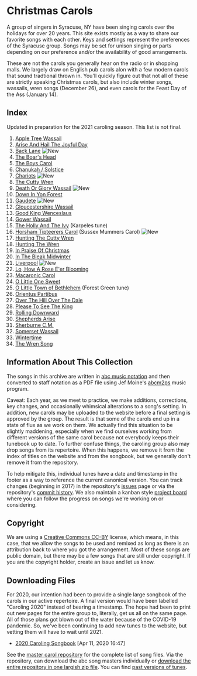# Christmas Carols

A group of singers in Syracuse, NY have been singing carols over the holidays for over 20 years. This site exists mostly as a way to share our favorite songs with each other. Keys and settings represent the preferences of the Syracuse group. Songs may be set for unison singing or parts depending on our preference and/or the availability of good arrangements. 

These are not the carols you generally hear on the radio or in shopping malls. We largely draw on English pub carols alon with a few modern carols that sound tradtional thrown in. You'll quickly figure out that not all of these are strictly speaking Christmas carols, but also include winter songs, wassails, wren songs (December 26), and even carols for the Feast Day of the Ass (January 14). 

## Index

Updated in preparation for the 2021 caroling season. This list is not final.

1. [Apple Tree Wassail](pdf/apple-tree-wassail.pdf)
1. [Arise And Hail The Joyful Day](pdf/arise-hail-joyful-day.pdf)
1. [Back Lane](pdf/back-lane.pdf) <img src="new.svg" alt="New">
1. [The Boar's Head](pdf/boars-head.pdf)
1. [The Boys Carol](pdf/boys-carol.pdf)
1. [Chanukah / Solstice](pdf/chanukah-solstice.pdf)
1. [Chariots](pdf/chariots__harmony.pdf) <img src="new.svg" alt="New">
1. [The Cutty Wren](pdf/cutty-wren.pdf)
1. [Death Or Glory Wassail](pdf/death-or-glory-wassail.pdf) <img src="new.svg" alt="New">
1. [Down In Yon Forest](pdf/down-in-yon-forest.pdf)
1. [Gaudete](pdf/gaudete.pdf) <img src="new.svg" alt="New">
1. [Gloucestershire Wassail](pdf/gloucestershire-wassail.pdf)
1. [Good King Wenceslaus](pdf/good-king-wenceslaus.pdf)
1. [Gower Wassail](pdf/gower-wassail.pdf)
1. [The Holly And The Ivy](pdf/holly-and-ivy-karpeles.pdf) (Karpeles tune)
1. [Horsham Tipteerers Carol](pdf/horsham-tipteerers-carol.pdf) (Sussex Mummers Carol) <img src="new.svg" alt="New">
1. [Hunting The Cutty Wren](pdf/hunting-the-cutty-wren.pdf)
1. [Hunting The Wren](pdf/hunting-the-wren.pdf)
1. [In Praise Of Christmas](pdf/in-praise-of-christmas.pdf)
1. [In The Bleak Midwinter](pdf/in-the-bleak-midwinter.pdf)
1. [Liverpool](pdf/liverpool.pdf) <img src="new.svg" alt="New">
1. [Lo, How A Rose E'er Blooming](pdf/lo-how-a-rose.pdf)
1. [Macaronic Carol](pdf/macaronic-carol.pdf)
1. [O Little One Sweet](pdf/o-little-one-sweet.pdf)
1. [O Little Town of Bethlehem](pdf/o-little-town-of-bethlehem.pdf) (Forest Green tune)
1. [Orientus Partibus](pdf/orientus-partibus.pdf)
1. [Over The Hill Over The Dale](pdf/over-the-hill-over-the-dale.pdf)
1. [Please To See The King](pdf/please-to-see-the-king.pdf)
1. [Rolling Downward](pdf/rolling-downward.pdf)
1. [Shepherds Arise](pdf/shepherds-arise.pdf)
1. [Sherburne C.M.](pdf/sherburne.pdf)
1. [Somerset Wassail](pdf/somerset-wassail.pdf)
1. [Wintertime](pdf/wintertime.pdf)
1. [The Wren Song](pdf/wren-song.pdf)

## Information About This Collection

The songs in this archive are written in [abc music notation](http://abcnotation.com/) and then converted to staff notation as a PDF file using Jef Moine's [abcm2ps](https://formulae.brew.sh/formula/abcm2ps) music program. 

Caveat: Each year, as we meet to practice, we make additions, corrections, key changes, and occasionally whimsical alterations to a song's setting. In addition, new carols may be uploaded to the website before a final setting is approved by the group. The result is that some of the carols end up in a state of flux as we work on them. We actually find this situation to be slightly maddening, especially when we find ourselves working from different versions of the same carol because not everybody keeps their tunebook up to date. To further confuse things, the caroling group also may drop songs from its repertoire. When this happens, we remove it from the index of titles on the website and from the songbook, but we generally don't remove it from the repository.

To help mitigate this, individual tunes have a date and timestamp in the footer as a way to reference the current canonical version. You can track changes (beginning in 2017) in the repository's [issues](https://github.com/syracuse-singers/xmas/issues) page or via the repository's [commit history](https://github.com/syracuse-singers/xmas/commits/master). We also maintain a kanban style [project board](https://github.com/syracuse-singers/xmas/projects/1) where you can follow the progress on songs we're working on or considering.

## Copyright

We are using a [Creative Commons CC-BY](https://creativecommons.org/licenses/by/2.0/) license, which means, in this case, that we allow the songs to be used and remixed as long as there is an attribution back to where you got the arrangement. Most of these songs are public domain, but there may be a few songs that are still under copyright. If you are the copyright holder, create an issue and let us know.

## Downloading Files

For 2020, our intention had been to provide a single large songbook of the carols in our active repertoire. A final version would have been labelled "Caroling 2020" instead of bearing a timestamp. The hope had been to print out new pages for the entire group to, literally, get us all on the same page. All of those plans got blown out of the water because of the COVID-19 pandemic. So, we've been continuing to add new tunes to the website, but vetting them will have to wait until 2021.

- [2020 Caroling Songbook](tunebooks/xmas-2020.pdf) [Apr 11, 2020 16:47]

See the [master carol repository](https://github.com/syracuse-singers/xmas) for the complete list of song files. Via the repository, can download the abc song masters individually or [download the entire repository in one largish zip file](https://github.com/syracuse-singers/xmas/archive/master.zip). You can find [past versions of tunes](https://github.com/syracuse-singers/xmas/releases).

